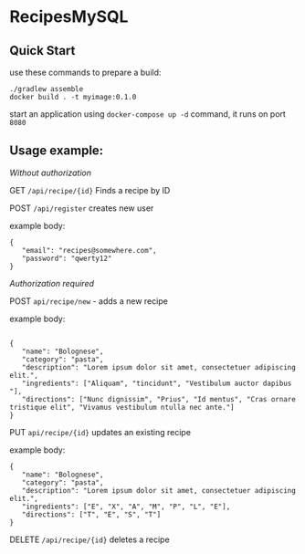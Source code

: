# RecipesMySQL

## Quick Start
use these commands to prepare a build:
```
./gradlew assemble
docker build . -t myimage:0.1.0
```

start an application using `docker-compose up -d` command, it runs on port `8080`

## Usage example:

*Without authorization*


GET `/api/recipe/{id}` Finds a recipe by ID

POST `/api/register` creates new user

example body:
```
{
   "email": "recipes@somewhere.com",
   "password": "qwerty12"
}
```

*Authorization required*


POST `api/recipe/new` - adds a new recipe

example body: 
```

{
   "name": "Bolognese",
   "category": "pasta",
   "description": "Lorem ipsum dolor sit amet, consectetuer adipiscing elit.",
   "ingredients": ["Aliquam", "tincidunt", "Vestibulum auctor dapibus "],
   "directions": ["Nunc dignissim", "Prius", "Id mentus", "Cras ornare tristique elit", "Vivamus vestibulum ntulla nec ante."]
}
```
PUT `api/recipe/{id}` updates an existing recipe

example body:
```
{
   "name": "Bolognese",
   "category": "pasta",
   "description": "Lorem ipsum dolor sit amet, consectetuer adipiscing elit.",
   "ingredients": ["E", "X", "A", "M", "P", "L", "E"],
   "directions": ["T", "E", "S", "T"]
}
```

DELETE `/api/recipe/{id}` deletes a recipe

